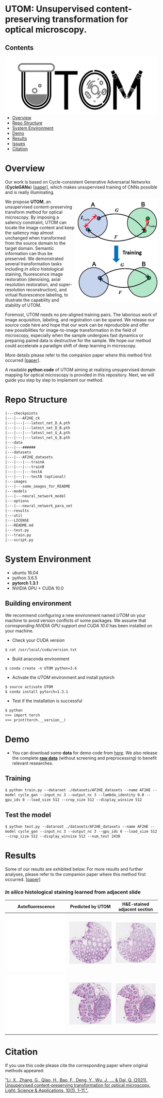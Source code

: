 # **UTOM**: Unsupervised content-preserving transformation for optical microscopy.

## Contents

<img src="images/logo4.jpg" width="600" align="right">

- [Overview](#overview)
- [Repo Structure](#repo-structure)
- [System Environment](#system-environment)
- [Demo](#demo)
- [Results](#results)
- [Issues](https://github.com/Xinyang-Li/c2GAN/issues)
- [Citation](#citation)

# Overview

Our work is based on Cycle-consistent Generative Adversarial Networks (**CycleGANs**) [[paper]](http://openaccess.thecvf.com/content_iccv_2017/html/Zhu_Unpaired_Image-To-Image_Translation_ICCV_2017_paper.html), which makes unsupervised training of CNNs possible and is really illuminating.

<img src="images/schematic.jpg" width="275" align="right">

We propose **UTOM**, an unsupervised content-preserving transform method for optical microscopy. By imposing a saliency constraint, UTOM can locate the image content and keep the saliency map almost unchanged when transformed from the source domain to the target domain. Semantic information can thus be preserved. We demonstrated several transformation tasks including *in silico* histological staining, fluorescence image restoration (denoising, axial resolution restoration, and super-resolution reconstruction), and virtual fluorescence labeling, to illustrate the capability and stability of UTOM.

Foremost, UTOM needs no pre-aligned training pairs. The laborious work of image acquisition, labeling, and registration can be spared. We release our source code here and hope that our work can be reproducible and offer new possibilities for image-to-image transformation in the field of microscopy, especially when the sample undergoes fast dynamics or preparing paired data is destructive for the sample. We hope our method could accelerate a paradigm shift of deep learning in microscopy.

More details please refer to the companion paper where this method first occurred [[paper]](https://www.nature.com/articles/s41377-021-00484-y).

A readable **python code** of UTOM aiming at realizing unsupervised domain mapping for optical microscopy is provided in this repository. Next, we will guide you step by step to implement our method.

# Repo Structure

```
|---checkpoints
|---|---AF2HE_ck
|---|---|---latest_net_D_A.pth
|---|---|---latest_net_D_B.pth
|---|---|---latest_net_G_A.pth
|---|---|---latest_net_G_B.pth
|---data
|---|---######
|---datasets
|---|---AF2HE_datasets
|---|---|---trainA
|---|---|---trainB
|---|---|---testA
|---|---|---testB (optional)
|---images
|---|---some_images_for_README
|---models
|---|---neural_network_model
|---options
|---|---neural_network_para_set
|---results
|---util
|---LICENSE
|---README.md
|---test.py
|---train.py
|---script.py
```

# System Environment

* ubuntu 16.04 
* python 3.6.5
* **pytorch 1.3.1** 
* NVIDIA GPU + CUDA 10.0

## Building environment
We recommend configuring a new environment named *UTOM* on your machine to avoid version conflicts of some packages. We assume that *corresponding NVIDIA GPU support and CUDA 10.0* has been installed on your machine.
* Check your CUDA version
```
$ cat /usr/local/cuda/version.txt
```

* Build anaconda environment

```
$ conda create -n UTOM python=3.6
```

* Activate the *UTOM* environment and install pytorch

```
$ source activate UTOM
$ conda install pytorch=1.3.1
```

* Test if the installation is successful

```
$ python
>>> import torch
>>> print(torch.__version__)
```

# Demo

* You can download some **data** for demo code from [here](https://github.com/cabooster/UTOM/tree/master/datasets). We also release the complete [**raw data**](https://github.com/cabooster/UTOM/tree/master/datasets) (without screening and preprocessing) to benefit relevant researches.

## Training

```
$ python train.py --dataroot ./datasets/AF2HE_datasets --name AF2HE --model cycle_gan --input_nc 3 --output_nc 3 --lambda_identity 0.0 --gpu_ids 0 --load_size 512 --crop_size 512 --display_winsize 512
```

## Test the model

```
$ python test.py --dataroot ./datasets/AF2HE_datasets --name AF2HE --model cycle_gan --input_nc 3 --output_nc 3 --gpu_ids 6 --load_size 512 --crop_size 512 --display_winsize 512 --num_test 2430
```

# Results
Some of our results are exhibited below. For more results and further analyses, please refer to the companion paper where this method first occurred. [[paper]](https://www.biorxiv.org/content/10.1101/848077v3)
### *In silico* histological staining learned from adjacent slide

|           Autofluorescence           |           Predicted by UTOM           |          H&E-stained adjacent section           |
| :-----------------------: | :-----------------------: | :--------------------: |
| ![bw](images/AF_12.png) | ![bw](images/AF_12_HE_pre.png) | ![bw](images/AF_12_HE_ref.png) |
| ![bw](images/AF_8.png) | ![bw](images/AF_8_HE_pre.png) | ![bw](images/AF_8_HE_ref.png) |


# Citation

If you use this code please cite the corresponding paper where original methods appeared: 

["Li, X., Zhang, G., Qiao, H., Bao, F., Deng, Y., Wu, J., ... & Dai, Q. (2021). Unsupervised content-preserving transformation for optical microscopy. Light: Science & Applications, 10(1), 1-11.".](https://www.nature.com/articles/s41377-021-00484-y)

